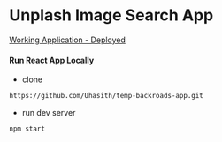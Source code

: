 # Unplash Image Search App

[Working Application - Deployed](https://backroads-tour-site-hasith.netlify.app/#home)


#### Run React App Locally

- clone

```sh
https://github.com/Uhasith/temp-backroads-app.git
```

- run dev server

```sh
npm start
```






